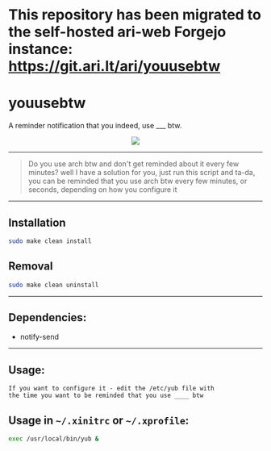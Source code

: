 # This repository has been migrated to the self-hosted ari-web Forgejo instance: <https://git.ari.lt/ari/youusebtw>
# youusebtw
A reminder notification that you indeed, use ___ btw.

<p align="center">
  <img src="https://user-images.githubusercontent.com/71613062/135051863-c76ab973-8808-4636-b920-b72d8875b213.png"/>
</p>

---

> Do you use arch btw and don't get reminded about it every few minutes?
> well I have a solution for you, just run this script and ta-da, you can
> be reminded that you use arch btw every few minutes, or seconds,
> depending on how you configure it

---

## Installation
```bash
sudo make clean install
```

## Removal
```bash
sudo make clean uninstall
```

---

## Dependencies:
- notify-send

---

## Usage:
```
If you want to configure it - edit the /etc/yub file with
the time you want to be reminded that you use ____ btw
```

## Usage in `~/.xinitrc` or `~/.xprofile`:
```bash
exec /usr/local/bin/yub &
```

